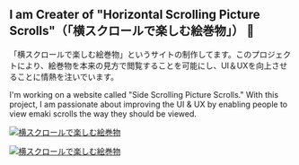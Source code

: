 ## I am Creater of "Horizontal Scrolling Picture Scrolls"（「横スクロールで楽しむ絵巻物」） 👋

「横スクロールで楽しむ絵巻物」というサイトの制作してます。このプロジェクトにより、絵巻物を本来の見方で閲覧することを可能にし、UI＆UXを向上させることに情熱を注いでいます。

I'm working on a website called "Side Scrolling Picture Scrolls." With this project, I am passionate about improving the UI & UX by enabling people to view emaki scrolls the way they should be viewed.

[![横スクロールで楽しむ絵巻物](https://github.com/satoshi-create/satoshi-create/assets/69901615/5a063aaa-685b-48f5-9806-22fdb030daa1)](https://emakimono.com/)

[![横スクロールで楽しむ絵巻物](https://github.com/satoshi-create/satoshi-create/assets/69901615/c5d009ba-ae68-447b-b007-dd8ae6517e89)](https://emakimono.com/)



<!-- 
<a href="https://emakimono.com/" rel="nofollow" target="_blank">
<img src="https://github.com/satoshi-create/satoshi-create/assets/69901615/5a063aaa-685b-48f5-9806-22fdb030daa1)](https://emakimono.com/" alt="横スクロールで楽しむ絵巻物">
</a>
![横スクロールで楽しむ絵巻物](https://github.com/satoshi-create/satoshi-create/assets/69901615/5a063aaa-685b-48f5-9806-22fdb030daa1)](https://emakimono.com/)
-->


